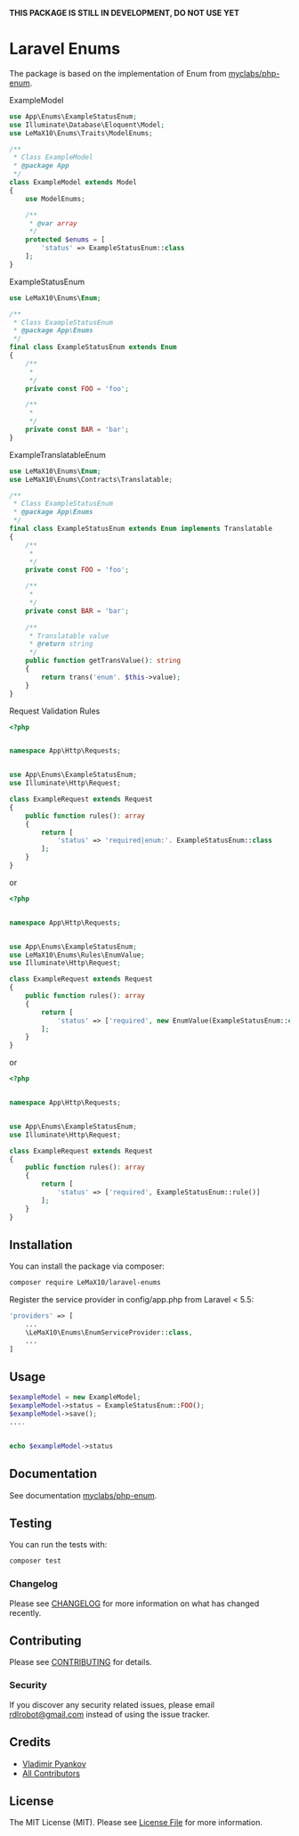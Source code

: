 **THIS PACKAGE IS STILL IN DEVELOPMENT, DO NOT USE YET**

# Laravel Enums

The package is based on the implementation of Enum from [myclabs/php-enum](https://github.com/myclabs/php-enum).

ExampleModel
```php
use App\Enums\ExampleStatusEnum;
use Illuminate\Database\Eloquent\Model;
use LeMaX10\Enums\Traits\ModelEnums;

/**
 * Class ExampleModel
 * @package App
 */
class ExampleModel extends Model
{
    use ModelEnums;

    /**
     * @var array
     */
    protected $enums = [
        'status' => ExampleStatusEnum::class
    ];
}
```

ExampleStatusEnum
```php
use LeMaX10\Enums\Enum;

/**
 * Class ExampleStatusEnum
 * @package App\Enums
 */
final class ExampleStatusEnum extends Enum
{
    /**
     *
     */
    private const FOO = 'foo';

    /**
     *
     */
    private const BAR = 'bar';
}
```

ExampleTranslatableEnum
```php
use LeMaX10\Enums\Enum;
use LeMaX10\Enums\Contracts\Translatable;

/**
 * Class ExampleStatusEnum
 * @package App\Enums
 */
final class ExampleStatusEnum extends Enum implements Translatable
{
    /**
     *
     */
    private const FOO = 'foo';

    /**
     *
     */
    private const BAR = 'bar';
    
    /**
     * Translatable value
     * @return string
     */
    public function getTransValue(): string
    {
        return trans('enum'. $this->value);
    }
}
```

Request Validation Rules
```php
<?php


namespace App\Http\Requests;


use App\Enums\ExampleStatusEnum;
use Illuminate\Http\Request;

class ExampleRequest extends Request
{
    public function rules(): array
    {
        return [
            'status' => 'required|enum:'. ExampleStatusEnum::class
        ];
    }
}
```

or
```php
<?php


namespace App\Http\Requests;


use App\Enums\ExampleStatusEnum;
use LeMaX10\Enums\Rules\EnumValue;
use Illuminate\Http\Request;

class ExampleRequest extends Request
{
    public function rules(): array
    {
        return [
            'status' => ['required', new EnumValue(ExampleStatusEnum::class)]
        ];
    }
}
```

or
```php
<?php


namespace App\Http\Requests;


use App\Enums\ExampleStatusEnum;
use Illuminate\Http\Request;

class ExampleRequest extends Request
{
    public function rules(): array
    {
        return [
            'status' => ['required', ExampleStatusEnum::rule()]
        ];
    }
}
```


## Installation

You can install the package via composer:

```bash
composer require LeMaX10/laravel-enums
```

Register the service provider in config/app.php from Laravel < 5.5:

```php
'providers' => [
    ...
    \LeMaX10\Enums\EnumServiceProvider::class,
    ...
]
```
## Usage

``` php
$exampleModel = new ExampleModel;
$exampleModel->status = ExampleStatusEnum::FOO();
$exampleModel->save();
....


echo $exampleModel->status
```

## Documentation

See documentation [myclabs/php-enum](https://github.com/myclabs/php-enum).

## Testing
You can run the tests with:

```bash
composer test
```

### Changelog

Please see [CHANGELOG](CHANGELOG.md) for more information on what has changed recently.

## Contributing

Please see [CONTRIBUTING](CONTRIBUTING.md) for details.

### Security

If you discover any security related issues, please email rdlrobot@gmail.com instead of using the issue tracker.

## Credits

- [Vladimir Pyankov](https://github.com/lemax10)
- [All Contributors](../../contributors)

## License

The MIT License (MIT). Please see [License File](LICENSE.md) for more information.
